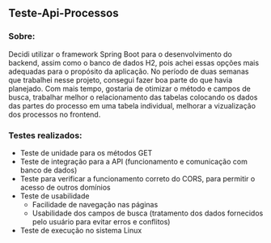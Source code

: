 ## Teste-Api-Processos

### Sobre:
Decidi utilizar o framework Spring Boot para o desenvolvimento do backend, assim como o banco de dados H2, pois achei essas opções mais adequadas para o propósito  da aplicação. No período de duas semanas que trabalhei nesse projeto, consegui fazer boa parte do que havia planejado. Com mais tempo, gostaria de otimizar o método e campos de busca, trabalhar melhor o relacionamento das tabelas colocando os dados das partes do processo em uma tabela individual, melhorar a vizualização dos processos no frontend.

### Testes realizados:
- Teste de unidade para os métodos GET
- Teste de integração para a API (funcionamento e comunicação com banco de dados)
- Teste para verificar a funcionamento correto do CORS, para permitir o acesso de outros domínios
- Teste de usabilidade
  - Facilidade de navegação nas páginas
  - Usabilidade dos campos de busca (tratamento dos dados fornecidos pelo usuário para evitar erros e conflitos)
- Teste de execução no sistema Linux
